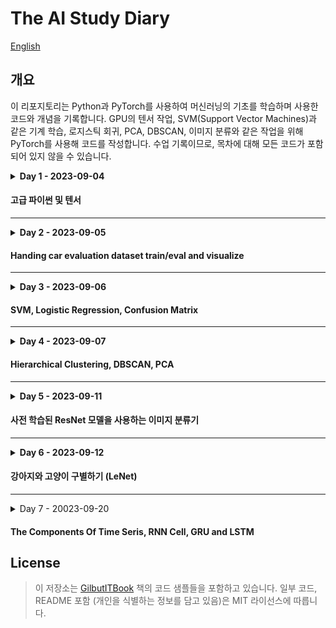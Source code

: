 # The AI Study Diary

[English](./README_en.md)

## 개요

이 리포지토리는 Python과 PyTorch를 사용하여 머신러닝의 기초를 학습하며 사용한 코드와 개념을 기록합니다.
GPU의 텐서 작업, SVM(Support Vector Machines)과 같은 기계 학습, 로지스틱 회귀, PCA, DBSCAN, 이미지 분류와 같은 작업을 위해
PyTorch를 사용해 코드를 작성합니다. 수업 기록이므로, 목차에 대해 모든 코드가 포함되어 있지 않을 수 있습니다.


<details>
    <summary><b>Day 1 - 2023-09-04</b></summary>

- OOP 기본 개념
    - 스페셜 메소드
    - `super()` 및 클래스 상속

#### 스칼라? 벡터? 텐서?

- Scala [x]
- Vector [x, y]
- Tensor [x, y, ...z]

#### GPU에서의 PyTorch

```python
import torch

# !!! Before !!!
print(torch.cuda.is_available())  # 참이여야 합니다.

# cuda:n 형식으로 작성합니다. n은 GPU의 인덱스 번호입니다.
ex = torch.tensor([[1, 2], [3, 4]], device="cuda:0")
res = ex.to("cpu").numpy()
print(res)
```

#### Shape 조작하기

```python
import torch

a = torch.tensor([[1, 2, 3, 4], [5, 6, 7, 8]], dtype=torch.int8)
b = torch.tensor([[1, 2, 3, 4], [5, 6, 7, 8]], dtype=torch.int8)

c = a + b

print(c.shape)
print(c.view(8, 1))
print(c.view(1, 8))
```

</details>

#### 고급 파이썬 및 텐서

---

<details>
    <summary><b>Day 2 - 2023-09-05</b></summary>


---
### 코드 목차
- Numpy
    - 배열
    - 인덱싱
    - 배열을 텐서로 변환하기
- Pandas
- Matplotlib
- 자동차 평가 데이터 세트 (w. PyTorch)
    - Data
        - Preprocessing
        - Visualization
    - Model
        - Training
        - Evaluation

</details>

#### Handing car evaluation dataset train/eval and visualize

---
<details>
    <summary><b>Day 3 - 2023-09-06</b></summary>

- Pandas
    - 데이터프레임
- 기본적인 머신러닝 개념 복습하기
- 서포트 벡터 머신 `(SVM)`
- `비선형`과 `선형 분류`
- `로지스틱 회귀`를 사용한 숫자 예측
- `혼동 행렬`에 대하여

*선형 분류*는 *비선형 분류*보다 빠르지만, 만약 데이터가 선형적으로 분포되어 있지 않다면, 선형 회귀는 사용될 수 없습니다.
이 경우, *비선형 회귀*를 사용해야만 합니다.

> 키워드 :  
> KNN, SVN, 결정트리, 선형희귀, 로지스틱 회귀
>
> ex) 비지도 학습이 아닌것은?

- DBSCAN / PCA
    - 밀도 기반으로 군집을 분석하고 시각화 후 하이퍼 파라미터를 변경하여 나타나는 현상 확인
        - 하이퍼 파라미터를 큰 폭으로 변경하니 클러스터의 많은 부분이 무시됨
    - 차원이 축소된 데이터 핸들링
    - 범례 및 기타 matplotlib 구성

</details>

#### SVM, Logistic Regression, Confusion Matrix

---
<details>
    <summary><b>Day 4 - 2023-09-07</b></summary>

### 간단 머신러닝 개념
- 지도
    - KNN
        - 입력된 값이 훈련된 값의 집합과 인접한지 비교함
    - SVM
        - 데이터의 집합 사이에 선을 그어 구분하는데 선의 margin을
          gamma과 c(cost)를 조절하여 결정함.
    - 결정트리
    - 회귀
        - Iris 꽃의 종류, 타이타닉 생존자 등
    - 선형 회귀
        - 말그대로 선만 긋기떄문에 속도가 빠르지만 정확도가 떨어짐
    - 로지스틱 회귀
        - 곡선을 그릴 수 있으며, 당연히 속도가 느려지고 정확도가 비교적 높음
- 비지도
    - 계층 군집화(Hierarchical Clustering)
        - 개별 개체들을 하나의 클러스터로 보고, 가까운 클러스터끼리 합치면서 클러스터의 개수를 줄여 나가는 방식입니다.
    - DBSCAN
        - 밀도 기반의 군집화 알고리즘으로, 밀도가 높은 부분을 클러스터로 인식합니다.
    - PCA (Principal Component Analysis)
        - 다차원의 데이터를 시각화하거나 차원을 축소할 때 주로 사용되는 비지도학습 방법입니다.
### CNN, DNN 코드 코멘트
- 'FashionMNIST'을 처리하는 CNN과 DNN 모델 작성, 각 epoch당 진행 상황 (iteraction, loss, accuracy)을 출력시켜 학습 과정을 확인.
- CNN은 데이터가 약간만 달라져도 정확도가 떨어지기에 의미가 없음.
- DNN은 데이터가 달라져도 정확도가 높은 편임.
하지만 학습 데이터에 한해선 CNN과 DNN 모두 iteration이 2만까지 늘어나도 정확도는 비슷했음 (CNN 89%, DNN 90%)

### 전이학습 - Transfer Learning

- 미리 학습된 모델을 가져와서 사용함.
- 데이터셋을 불러와 `전처리 -> 모델 불러오기 -> 최적화/손실 함수 선언 -> 추가 학습 -> 테스트` 과정을 거쳐 모델을 추가학습 시키는 코드를 작성함.
- 테스트를 거쳐 예측 결과를 기반으로 손실을 계삲고 최적화 과정을 거쳐 epoch를 반복함.
    - 최고의 정확도를 가지는 모델을 저장함.
</details>

#### Hierarchical Clustering, DBSCAN, PCA

---


<details>
    <summary><b>Day 5 - 2023-09-11</b></summary>

# 사전훈련된 ResNet 모델을 사용하여 이미지 분류하기

### 왜 주피터가 필요한가요?

- 주피터는 IPython (Interactive Python) 기반입니다.
- 기본적으로, 한번 실행된 파이썬 스크립트는 실행이 끝나면 사라집니다.
- 주피터를 사용하면 파이썬 스크립트의 출력을 유지하고 나중에 다시 실행할 수 있습니다. (메모리에 유지)
- 머신 러닝 코드는 보통 한 함수 호출로 인해 많은 시간을 소모합니다.
    - 따라서, 함수의 출력을 저장하여 시간을 아낄 수 있게 됩니다.

### 사전 훈련된 ResNet 모델을 사용한 고양이와 개 분류

- 훈련 데이터로부터 고양이와 개 이미지를 로드합니다.
- 이미지 분류를 위해 사전 훈련된 ResNet 모델을 활용합니다.
- 효율성을 높이기 위해 데이터셋에 변형을 적용합니다.
- 모델의 마지막 층을 두 클래스(고양이와 개)에 맞게 커스터마이징합니다.
- 주어진 에포크 수 동안 데이터셋을 반복하는 사용자 정의 훈련 함수 `train_model`을 정의합니다.
- `train_model` 내에서, 계산된 손실에 기초하여 모델 가중치를 조정하고 최상의 모델 상태를 추적합니다.
- 나중에 사용할 수 있도록 최상의 모델 상태를 저장합니다.

### 저장된 모델을 사용한 이미지 평가

- 훈련 과정 후에는 `eval_model()` 함수를 사용하여 테스트 데이터 세트에 대한 모델 성능을 평가합니다.
- 훈련 중에 저장된 모든 모델을 로드하고 모델의 예측 정확도를 평가합니다.
- 정확도가 가장 높은 모델을 식별하여 저장합니다.

</details>

#### 사전 학습된 ResNet 모델을 사용하는 이미지 분류기

---

<details>
    <summary><b>Day 6 - 2023-09-12</b></summary>

- 모든 이미지를 정규화하는 `ImageTransform` 유틸리티 클래스를 사용하여 사진의 크기를 일괄되게 변경하고, 학습(train)과 검증(vaild) 데이터를 분리합니다.
    - 데이터의 방향에 과적합 되지 않도록 이미지의 절반을 뒤집어서 학습 데이터를 늘립니다.
        - 검증 과정에선 회전이 필요 없으므로 `RandomHorizeontalFlip()`을 사용하지 않습니다.
- 학습 데이터가 너무 많으므로 400개의 사진만 학습용으로 사용합니다.
- 불러오는 과정에서 `os.path.join()` 함수를 사용하여 경로를 합쳐 정확하게 불러옵니다.
- 데이터셋을 불러오는 코드 중 `cv2.cvtColor(img, cv2.COLOR_BGR2RGB)` 라는 코드는 OpenCV가 RGB가 아닌 BGR 값을 사용하기 때문에 색상을 변환하기 위한 과정입니다. (책의
  예제에서 `cv2`로 이미지를 불러오기에 따라했지만 효율적이지 못한 방법입니다.)
- 라벨의 이름을 학습 데이터 폴더의 하위 디렉토리 이름으로 설정합니다.
    - 이 과정에서 운영체제에 따라 separator가 다르므로 `os.path.sep`을 사용합니다.
        - `abel = img_path.split(path.sep)[-len(path.sep)].split('.')[0]`
- 학습 결과, 정확도가 높진 않지만 유의미한 결과를 보여주었습니다.

</details>

#### 강아지와 고양이 구별하기 (LeNet)

---

<details>
    <summary>Day 7 - 20023-09-20</summary>

### 개요
오늘은 좀 더 다양한 종류의 데이터셋을 다루기 위해 순환 신경망(RNN)에 대해 학습하였습니다.  
시계열, RNN의 기본, Long Short-Term Memory (LSTM) 그리고 Gated Recurret Units (GRU)에 대해 다룹니다.  

### 시계열 문제
- AR 모델
  - 자기 자신의 과거를 사용하여 미래를 예측하는 모델
- MA 모델
  - 자기 자신의 과거 오차를 사용하여 미래를 예측하는 모델
- ARMA 모델
  - AR과 MA 모델을 합친 모델
- ARIMA 모델  <-- 이걸로 예측을 진행 = ~~똥이였음~~
  - ARMA 모델에 추세를 예측하는 모델

### RNN
기본 RNN 셸은 'X', 이전 은닉 상태 'h'를 받아 '0'과 다음 은닉 상태 'h'를 출력합니다.
```python
class BasicRNNCell(nn.Module):
    def __init__(self, input_size, hidden_size, output_size):
        super(RNNCell, self).__init__()
        self.hidden_size = hidden_size
        self.i2h = nn.Linear(input_size + hidden_size, hidden_size)
        self.i2o = nn.Linear(input_size + hidden_size, output_size)
        
    
    def forward(self, input_, hidden):
        combined = torch.cat((input_, hidden), 1)
        hidden = self.i2h(combined)
        output = self.i2o(combined)
        return output, hidden
    
    def initHidden(self):
        return torch.zeros(1, self.hidden_size)
```

### LSTM
LSTM은 RNN 셸과 비슷하게 생겼지만 다음 셸로 전달되는 "셸 상태"로 다음 은닉 상태를 관리합니다.  
기존 RNN과의 차이는 셸 상태가 네트워크가 상태를 업데이트, 관리하고 불필요한 정보를 *__잊어버릴 가능성__* 이 생깁니다.  

```python
lstm = nn.LSTM(input_size=input_dim, hidden_size=hidden_dim, num_layers=n_layers)  # LSTM
linear = nn.Linear(hidden_dim, output_dim)  # Output layer
```
    
### GRU
Gated Recurrent Unit (GRU)는 단일 업데이트 게이트에  "forget" 게이트와 "input" 게이트를 결합하여 셸 상태와 은닉 상태를 병합하여 과적합을 방지하는 효과를 낼 수 있습니다.

```python
gru = nn.GRU(input_size=input_dim, hidden_size=hidden_dim, num_layers=n_layers)  # GRU layer
linear = nn.Linear(hidden_dim, output_dim)  # Output layer
```

다양한 종류의 RNN 변종 방법들이 있지만 어떠한 데이터셋이 어떤 방법이 가장 적합한지는 경우에 따라 다르기에 이에 맞춰서 잘 선택하는 것이 중요합니다.


</details>

#### The Components Of Time Seris, RNN Cell, GRU and LSTM

## License

> 이 저장소는 [GilbutITBook](https://github.com/gilbutITbook/080289) 책의
> 코드 샘플들을 포함하고 있습니다.
> 일부 코드, README 포함 (개인을 식별하는 정보를 담고 있음)은 MIT 라이선스에 따릅니다.